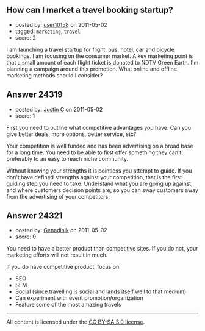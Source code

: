## How can I market a travel booking startup?

- posted by: [user10158](https://stackexchange.com/users/-1/10158-user10158) on 2011-05-02
- tagged: `marketing`, `travel`
- score: 2

I am launching a travel startup for flight, bus, hotel, car and bicycle bookings. I am focusing on the consumer market. A key marketing point is that a small amount of each flight ticket is donated to NDTV Green Earth. I'm planning a campaign around this promotion. What online and offline marketing methods should I consider?



## Answer 24319

- posted by: [Justin C](https://stackexchange.com/users/-1/6947-justin-c) on 2011-05-02
- score: 1

First you need to outline what competitive advantages you have. Can you give better deals, more options, better service, etc?

Your competition is well funded and has been advertising on a broad base for a long time. You need to be able to first offer something they can't, preferably to an easy to reach niche community.

Without knowing your strengths it is pointless you attempt to guide. If you don't have defined strengths against your competition, that is the first guiding step you need to take. Understand what you are going up against, and where customers decision points are, so you can sway customers away from the advertising of your competitors.


## Answer 24321

- posted by: [Genadinik](https://stackexchange.com/users/-1/8929-genadinik) on 2011-05-02
- score: 0

You need to have a better product than competitive sites.  If you do not, your marketing efforts will not result in much.

If you do have competitive product, focus on

- SEO
- SEM
- Social (since travelling is social and lands itself well to that medium)
- Can experiment with event promotion/organization
- Feature some of the most amazing travels 



---

All content is licensed under the [CC BY-SA 3.0 license](https://creativecommons.org/licenses/by-sa/3.0/).
